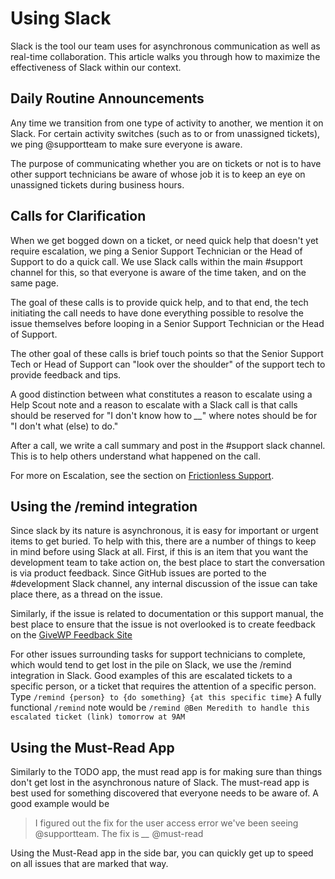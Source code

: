 # Using Slack

Slack is the tool our team uses for asynchronous communication as well as real-time collaboration. This article walks you through how to maximize the effectiveness of Slack within our context.

## Daily Routine Announcements

Any time we transition from one type of activity to another, we mention it on Slack. For certain activity switches \(such as to or from unassigned tickets\), we ping @supportteam to make sure everyone is aware.

The purpose of communicating whether you are on tickets or not is to have other support technicians be aware of whose job it is to keep an eye on unassigned tickets during business hours.

## Calls for Clarification

When we get bogged down on a ticket, or need quick help that doesn't yet require escalation, we ping a Senior Support Technician or the Head of Support to do a quick call. We use Slack calls within the main \#support channel for this, so that everyone is aware of the time taken, and on the same page.

The goal of these calls is to provide quick help, and to that end, the tech initiating the call needs to have done everything possible to resolve the issue themselves before looping in a Senior Support Technician or the Head of Support.

The other goal of these calls is brief touch points so that the Senior Support Tech or Head of Support can "look over the shoulder" of the support tech to provide feedback and tips.

A good distinction between what constitutes a reason to escalate using a Help Scout note and a reason to escalate with a Slack call is that calls should be reserved for "I don't know how to _\_\__" where notes should be for "I don't what \(else\) to do."

After a call, we write a call summary and post in the \#support slack channel. This is to help others understand what happened on the call.

For more on Escalation, see the section on [Frictionless Support](../principles-of-providing-excellent-support/frictionless-support.md).

## Using the /remind integration

Since slack by its nature is asynchronous, it is easy for important or urgent items to get buried. To help with this, there are a number of things to keep in mind before using Slack at all. First, if this is an item that you want the development team to take action on, the best place to start the conversation is via product feedback. Since GitHub issues are ported to the \#development Slack channel, any internal discussion of the issue can take place there, as a thread on the issue.

Similarly, if the issue is related to documentation or this support manual, the best place to ensure that the issue is not overlooked is to create feedback on the [GiveWP Feedback Site](https://feedback.givewp.com)

For other issues surrounding tasks for support technicians to complete, which would tend to get lost in the pile on Slack, we use the /remind integration in Slack. Good examples of this are escalated tickets to a specific person, or a ticket that requires the attention of a specific person. Type `/remind {person} to {do something} {at this specific time}` A fully functional `/remind` note would be `/remind @Ben Meredith to handle this escalated ticket (link) tomorrow at 9AM`

## Using the Must-Read App

Similarly to the TODO app, the must read app is for making sure than things don't get lost in the asynchronous nature of Slack. The must-read app is best used for something discovered that everyone needs to be aware of. A good example would be

> I figured out the fix for the user access error we've been seeing @supportteam. The fix is _\_\__ @must-read

Using the Must-Read app in the side bar, you can quickly get up to speed on all issues that are marked that way.

